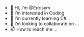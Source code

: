 - 👋 Hi, I’m @Edrisym
- 👀 I’m interested in Coding
- 🌱 I’m currently learning C#
- 💞️ I’m looking to collaborate on ...
- 📫 How to reach me ...

<!---
Edrisym/Edrisym is a ✨ special ✨ repository because its `README.md` (this file) appears on your GitHub profile.
You can click the Preview link to take a look at your changes.
--->
